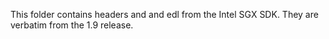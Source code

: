 This folder contains headers and and edl from the Intel SGX SDK. They are
verbatim from the 1.9 release.
